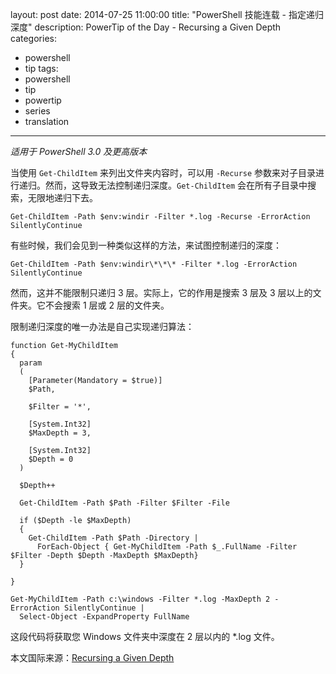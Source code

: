 ﻿layout: post
date: 2014-07-25 11:00:00
title: "PowerShell 技能连载 - 指定递归深度"
description: PowerTip of the Day - Recursing a Given Depth
categories:
- powershell
- tip
tags:
- powershell
- tip
- powertip
- series
- translation
---
_适用于 PowerShell 3.0 及更高版本_

当使用 `Get-ChildItem` 来列出文件夹内容时，可以用 `-Recurse` 参数来对子目录进行递归。然而，这导致无法控制递归深度。`Get-ChildItem` 会在所有子目录中搜索，无限地递归下去。

    Get-ChildItem -Path $env:windir -Filter *.log -Recurse -ErrorAction SilentlyContinue

有些时候，我们会见到一种类似这样的方法，来试图控制递归的深度：

    Get-ChildItem -Path $env:windir\*\*\* -Filter *.log -ErrorAction SilentlyContinue

然而，这并不能限制只递归 3 层。实际上，它的作用是搜索 3 层及 3 层以上的文件夹。它不会搜索 1 层或 2 层的文件夹。

限制递归深度的唯一办法是自己实现递归算法：

    function Get-MyChildItem
    {
      param
      (
        [Parameter(Mandatory = $true)]
        $Path,
        
        $Filter = '*',
        
        [System.Int32]
        $MaxDepth = 3,
        
        [System.Int32]
        $Depth = 0
      )
      
      $Depth++
    
      Get-ChildItem -Path $Path -Filter $Filter -File 
      
      if ($Depth -le $MaxDepth)
      {
        Get-ChildItem -Path $Path -Directory |
          ForEach-Object { Get-MyChildItem -Path $_.FullName -Filter $Filter -Depth $Depth -MaxDepth $MaxDepth}
      }
      
    }
    
    Get-MyChildItem -Path c:\windows -Filter *.log -MaxDepth 2 -ErrorAction SilentlyContinue |
      Select-Object -ExpandProperty FullName

这段代码将获取您 Windows 文件夹中深度在 2 层以内的 \*.log 文件。

<!--more-->
本文国际来源：[Recursing a Given Depth](http://powershell.com/cs/blogs/tips/archive/2014/07/25/recursing-a-given-depth.aspx)

